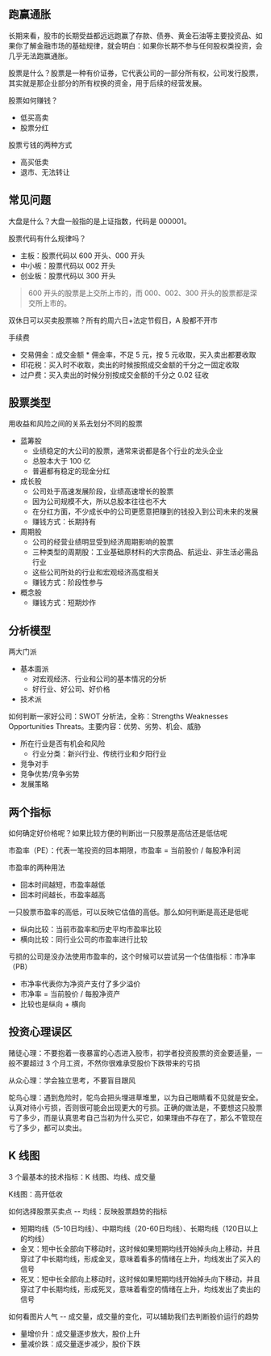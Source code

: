 ## 跑赢通胀
长期来看，股市的长期受益都远远跑赢了存款、债券、黄金石油等主要投资品、如果你了解金融市场的基础规律，就会明白：如果你长期不参与任何股权类投资，会几乎无法跑赢通胀。

股票是什么？股票是一种有价证券，它代表公司的一部分所有权，公司发行股票，其实就是那企业部分的所有权换的资金，用于后续的经营发展。

股票如何赚钱？
* 低买高卖
* 股票分红

股票亏钱的两种方式
* 高买低卖
* 退市、无法转让

## 常见问题
大盘是什么？大盘一般指的是上证指数，代码是 000001。

股票代码有什么规律吗？
* 主板：股票代码以 600 开头、000 开头
* 中小板：股票代码以 002 开头
* 创业板：股票代码以 300 开头

> 600 开头的股票是上交所上市的，而 000、002、300 开头的股票都是深交所上市的。

双休日可以买卖股票嘛？所有的周六日+法定节假日，A 股都不开市

手续费
* 交易佣金：成交金额 * 佣金率，不足 5 元，按 5 元收取，买入卖出都要收取
* 印花税：买入时不收取，卖出的时候按照成交金额的千分之一固定收取
* 过户费：买入卖出的时候分别按成交金额的千分之 0.02 征收

## 股票类型
用收益和风险之间的关系去划分不同的股票
* 蓝筹股
  * 业绩稳定的大公司的股票，通常来说都是各个行业的龙头企业
  * 总股本大于 100 亿
  * 普遍都有稳定的现金分红
* 成长股
  * 公司处于高速发展阶段，业绩高速增长的股票
  * 因为公司规模不大，所以总股本往往也不大
  * 在分红方面，不少成长中的公司更愿意把赚到的钱投入到公司未来的发展
  * 赚钱方式：长期持有
* 周期股
  * 公司的经营业绩明显受到经济周期影响的股票
  * 三种类型的周期股：工业基础原材料的大宗商品、航运业、非生活必需品行业
  * 这些公司所处的行业和宏观经济高度相关
  * 赚钱方式：阶段性参与
* 概念股
  * 赚钱方式：短期炒作

## 分析模型
两大门派
* 基本面派
  * 对宏观经济、行业和公司的基本情况的分析
  * 好行业、好公司、好价格
* 技术派

如何判断一家好公司：SWOT 分析法，全称：Strengths Weaknesses Opportunities Threats。主要内容：优势、劣势、机会、威胁
* 所在行业是否有机会和风险
  * 行业分类：新兴行业、传统行业和夕阳行业
* 竞争对手
* 竞争优势/竞争劣势
* 发展策略

## 两个指标
如何确定好价格呢？如果比较方便的判断出一只股票是高估还是低估呢

市盈率（PE）：代表一笔投资的回本期限，市盈率 = 当前股价 / 每股净利润

市盈率的两种用法
* 回本时间越短，市盈率越低
* 回本时间越长，市盈率越高

一只股票市盈率的高低，可以反映它估值的高低。那么如何判断是高还是低呢
* 纵向比较：当前市盈率和历史平均市盈率比较
* 横向比较：同行业公司的市盈率进行比较

亏损的公司是没办法使用市盈率的，这个时候可以尝试另一个估值指标：市净率（PB）
* 市净率代表你为净资产支付了多少溢价
* 市净率 = 当前股价 / 每股净资产
* 比较也是纵向 + 横向

## 投资心理误区
赌徒心理：不要抱着一夜暴富的心态进入股市，初学者投资股票的资金要适量，一般不要超过 3 个月工资，不然你很难承受股价下跌带来的亏损

从众心理：学会独立思考，不要盲目跟风

鸵鸟心理：遇到危险时，鸵鸟会把头埋进草堆里，以为自己眼睛看不见就是安全。认真对待小亏损，否则很可能会出现更大的亏损。正确的做法是，不要想这只股票亏了多少，而是认真思考自己当初为什么买它，如果理由不存在了，那么不管现在亏了多少，都可以卖出。

## K 线图
3 个最基本的技术指标：K 线图、均线、成交量

K线图：高开低收

如何选择股票买卖点 -- 均线：反映股票趋势的指标
* 短期均线（5-10日均线）、中期均线（20-60日均线）、长期均线（120日以上的均线）
* 金叉：短中长全部向下移动时，这时候如果短期均线开始掉头向上移动，并且穿过了中长期均线，形成金叉，意味着看多的情绪在上升，均线发出了买入的信号
* 死叉：短中长全部向上移动时，这时候如果短期均线开始掉头向下移动，并且穿过了中长期均线，形成死叉，意味着看空的情绪在上升，均线发出了卖出的信号

如何看图片人气 -- 成交量，成交量的变化，可以辅助我们去判断股价运行的趋势
* 量增价升：成交量逐步放大，股价上升
* 量减价跌：成交量逐步减少，股价下跌